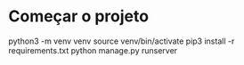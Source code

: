 # Começar o projeto
python3 -m venv venv
source venv/bin/activate
pip3 install -r requirements.txt
python manage.py runserver
